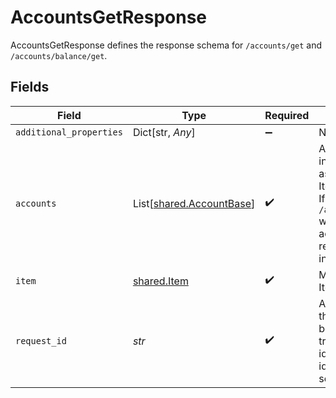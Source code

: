 # AccountsGetResponse

AccountsGetResponse defines the response schema for `/accounts/get` and `/accounts/balance/get`.


## Fields

| Field                                                                                                                                                                | Type                                                                                                                                                                 | Required                                                                                                                                                             | Description                                                                                                                                                          |
| -------------------------------------------------------------------------------------------------------------------------------------------------------------------- | -------------------------------------------------------------------------------------------------------------------------------------------------------------------- | -------------------------------------------------------------------------------------------------------------------------------------------------------------------- | -------------------------------------------------------------------------------------------------------------------------------------------------------------------- |
| `additional_properties`                                                                                                                                              | Dict[str, *Any*]                                                                                                                                                     | :heavy_minus_sign:                                                                                                                                                   | N/A                                                                                                                                                                  |
| `accounts`                                                                                                                                                           | List[[shared.AccountBase](../../models/shared/accountbase.md)]                                                                                                       | :heavy_check_mark:                                                                                                                                                   | An array of financial institution accounts associated with the Item.<br/>If `/accounts/balance/get` was called, each account will include real-time balance information. |
| `item`                                                                                                                                                               | [shared.Item](../../models/shared/item.md)                                                                                                                           | :heavy_check_mark:                                                                                                                                                   | Metadata about the Item.                                                                                                                                             |
| `request_id`                                                                                                                                                         | *str*                                                                                                                                                                | :heavy_check_mark:                                                                                                                                                   | A unique identifier for the request, which can be used for troubleshooting. This identifier, like all Plaid identifiers, is case sensitive.                          |